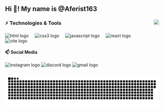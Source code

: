 <h2 align="left">Hi 👋! My name is @Aferist163 </h2>

###

<img align="right" height="150" src="https://i.giphy.com/1uPiL9Amv5zkk.webp"  />

### ⚡ Technologies & Tools

<div align="left">
  <img src="https://cdn.jsdelivr.net/gh/devicons/devicon@latest/icons/html5/html5-original.svg" height="30" alt="html logo"  />
  <img width="12" />
  <img src="https://cdn.jsdelivr.net/gh/devicons/devicon/icons/css3/css3-original.svg" height="30" alt="css3 logo"  />
  <img width="12" />
  <img src="https://cdn.jsdelivr.net/gh/devicons/devicon/icons/javascript/javascript-original.svg" height="30" alt="javascript logo"  />
  <img width="12" />
  <img src="https://cdn.jsdelivr.net/gh/devicons/devicon/icons/react/react-original.svg" height="30" alt="react logo"  />
  <img width="12" />
  <img src="https://cdn.jsdelivr.net/gh/devicons/devicon@latest/icons/vitejs/vitejs-original.svg" height="30" alt="vite logo"  />
  <img width="12" />
</div>

#### 📫 Social Media

<div align="left">
  <img src="https://img.shields.io/static/v1?message=Instagram&logo=instagram&label=&color=E4405F&logoColor=white&labelColor=&style=for-the-badge" height="35" alt="instagram logo"  />
  <img src="https://img.shields.io/static/v1?message=Discord&logo=discord&label=&color=7289DA&logoColor=white&labelColor=&style=for-the-badge" height="35" alt="discord logo"  />
  <img src="https://img.shields.io/static/v1?message=Gmail&logo=gmail&label=&color=D14836&logoColor=white&labelColor=&style=for-the-badge" height="35" alt="gmail logo"  />
</div>

###

<img src="https://raw.githubusercontent.com/Aferist163/Aferist163/output/snake.svg" alt="Snake animation" />

###


